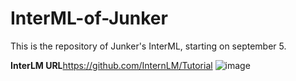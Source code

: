 # InterML-of-Junker
This is the repository of Junker's InterML, starting on september 5.

**InterLM URL**<https://github.com/InternLM/Tutorial>
![image](https://github.com/user-attachments/assets/97a7e25e-4c46-4400-b96a-12e46849acdc)
